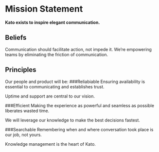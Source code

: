 Mission Statement
=================
__Kato exists to inspire elegant communication.__

Beliefs
-------
Communication should facilitate action, not impede it. We’re empowering teams by eliminating the friction of communication.

Principles
----------
Our people and product will be:
###Reliabiable
 Ensuring availability is essential to communicating and establishes trust.
 
 Uptime and support are central to our vision.
 
###Efficient
 Making the experience as powerful and seamless as possible liberates wasted time.
 
 We will leverage our knowledge to make the best decisions fastest.
 
###Searchable
 Remembering when and where conversation took place is our job, not yours.
 
 Knowledge management is the heart of Kato.
